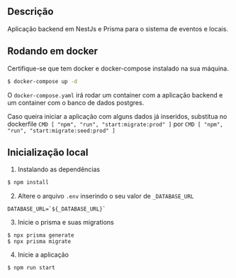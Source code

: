 ## Descrição

Aplicação backend em NestJs e Prisma para o sistema de eventos e locais.

## Rodando em docker

Certifique-se que tem docker e docker-compose instalado na sua máquina.

```bash
$ docker-compose up -d
```

O `docker-compose.yaml` irá rodar um container com a aplicação backend e um container com o banco de dados postgres.

Caso queira iniciar a aplicação com alguns dados já inseridos, substitua no dockerfile `CMD [ "npm", "run", "start:migrate:prod" ]` por `CMD [ "npm", "run", "start:migrate:seed:prod" ]`

## Inicialização local

1. Instalando as dependências

```bash
$ npm install
```

2. Altere o arquivo `.env` inserindo o seu valor de `_DATABASE_URL`

```
DATABASE_URL=`${_DATABASE_URL}`
```

3. Inicie o prisma e suas migrations

```
$ npx prisma generate
$ npx prisma migrate
```

4. Inicie a aplicação

```
$ npm run start
```
